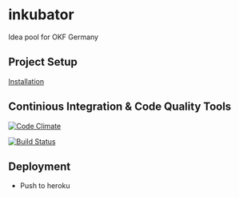 # inkubator

Idea pool for OKF Germany

## Project Setup

[Installation](Install.md)

## Continious Integration & Code Quality Tools

[![Code
Climate](https://codeclimate.com/github/okfde/inkubator/badges/gpa.svg)](https://codeclimate.com/github/okfde/inkubator)

[![Build
Status](https://travis-ci.org/okfde/inkubator.svg?branch=master)](https://travis-ci.org/okfde/inkubator)

## Deployment

* Push to heroku
